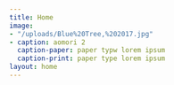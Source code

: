 ```yaml
---
title: Home
image:
- "/uploads/Blue%20Tree,%202017.jpg"
- caption: aomori 2
  caption-paper: paper typw lorem ipsum
  caption-print: paper type lorem ipsum
layout: home
---
```



